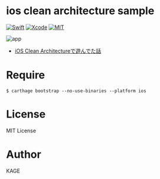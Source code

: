 # ios clean architecture sample
[![Swift](https://img.shields.io/badge/Swift-3.0-orange.svg)](https://swift.org)
[![Xcode](https://img.shields.io/badge/Xcode-8.0-blue.svg)](https://developer.apple.com/xcode)
[![MIT](https://img.shields.io/badge/License-MIT-green.svg)](https://opensource.org/licenses/MIT)

![app](https://cloud.githubusercontent.com/assets/3097559/22860225/e70ab72e-f13a-11e6-8313-7d2894502ebe.gif)

* [iOS Clean Architectureで遊んでた話](https://www.kagemiku.com/blog/archives/442)


# Require
```
$ carthage bootstrap --no-use-binaries --platform ios
```


# License
MIT License


# Author
KAGE
